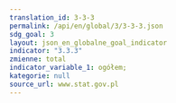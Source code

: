```yaml
---
translation_id: 3-3-3
permalink: /api/en/global/3/3-3-3.json
sdg_goal: 3
layout: json_en_globalne_goal_indicator
indicator: "3.3.3"
zmienne: total
indicator_variable_1: ogółem;
kategorie: null
source_url: www.stat.gov.pl
---
```

